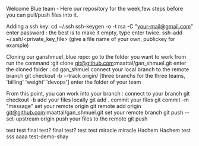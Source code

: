 Welcome Blue team -
Here our repository for the week,few steps before you can pull/push files into it.

Adding a ssh key:
cd ~/.ssh
ssh-keygen -o -t rsa -C "your-mail@gmail.com"
enter password : the best is to make it empty, type enter twice.
ssh-add ~/.ssh/<private_key_file> (give a file name of your own, publickey for example)

Cloning our ganshmuel_blue repo:
go to the folder you want to work from
run the command :git clone git@github.com:maattal/gan_shmuel.git
enter the cloned folder : cd gan_shmuel
connect your local branch to the remote branch git checkout -b <branch> --track origin/<branch>  [three branchs for the three teams, 'billing' 'weight' 'devops']
enter the folder of your team 
  
From this point, you can work into your branch :
connect to your branch git checkout -b <branch>
add your files locally git add .
commit your files git commit -m "message" <commit>
set your remote origin git remote add origin git@github.com:maattal/gan_shmuel.git
set your remote branch git push --set-upstream origin <branch>
push your files to the remote git push

test
test
final test?
final test?
test
test
miracle
miracle
Hachem
Hachem
test
sss
aaaa
test-demo-shay
